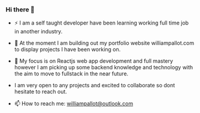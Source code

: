 ### Hi there 👋

- ⚡ I am a self taught developer have been learning working full time job in another industry.

- 🔭 At the moment I am building out my portfolio website williampallot.com to display projects I have been working on.

- 🌱 My focus is on Reactjs web app development and full mastery however I am picking up some backend knowledge and technology with the aim to move to fullstack in the near future.

- I am very open to any projects and excited to collaborate so dont hesitate to reach out.

- 📫 How to reach me: williampallot@outlook.com 


